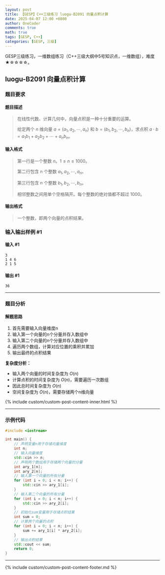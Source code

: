 ```yaml
---
layout: post
title: 【GESP】C++三级练习 luogu-B2091 向量点积计算
date: 2025-04-07 12:00 +0800
author: OneCoder
comments: true
math: true
tags: [GESP, C++]
categories: [GESP, 三级]
---
```

GESP三级练习，一维数组练习（C++三级大纲中5号知识点，一维数组），难度★☆☆☆☆。

<!--more-->

## luogu-B2091 向量点积计算

### 题目要求

#### 题目描述

>在线性代数、计算几何中，向量点积是一种十分重要的运算。
>
>给定两个 $n$ 维向量 $a=(a_1,a_2, \cdots ,a_n)$ 和 $b=(b_1,b_2, \cdots ,b_n)$，求点积 $a$ · $b=a_1b_1+a_2b_2+ \cdots +a_nb_n$。

#### 输入格式

>第一行是一个整数 $n$。$1 \le n \le 1000$。
>
>第二行包含 $n$ 个整数 $a_1,a_2, \cdots ,a_n$。
>
>第三行包含 $n$ 个整数 $b_1,b_2, \cdots ,b_n$。
>
>相邻整数之间用单个空格隔开。每个整数的绝对值都不超过 $1000$。

#### 输出格式

>一个整数，即两个向量的点积结果。

### 输入输出样例 #1

#### 输入 #1

```console
3
1 4 6
2 1 5
```

#### 输出 #1

```console
36
```

---

### 题目分析

#### 解题思路

1. 首先需要输入向量维度n
2. 输入第一个向量的n个分量并存入数组中
3. 输入第二个向量的n个分量并存入数组中
4. 遍历两个数组，计算对应位置的乘积并累加
5. 输出最终的点积结果

**复杂度分析：**

- 输入两个向量的时间复杂度为 $O(n)$
- 计算点积的时间复杂度为 $O(n)$，需要遍历一次数组
- 因此总时间复杂度为 $O(n)$
- 空间复杂度为 $O(n)$，需要存储两个n维向量
  
{% include custom/custom-post-content-inner.html %}

---

### 示例代码

```cpp
#include <iostream>

int main() {
    // 声明变量n用于存储向量维度
    int n;
    // 输入向量维度
    std::cin >> n;
    // 声明两个数组用于存储两个向量的分量
    int ary_1[n];
    int ary_2[n];
    // 输入第一个向量的所有分量
    for (int i = 0; i < n; i++) {
        std::cin >> ary_1[i];
    }
    // 输入第二个向量的所有分量
    for (int i = 0; i < n; i++) {
        std::cin >> ary_2[i];
    }
    // 初始化sum变量用于存储点积结果
    int sum = 0;
    // 计算两个向量的点积
    for (int i = 0; i < n; i++) {
        sum += ary_1[i] * ary_2[i];
    }
    // 输出点积结果
    std::cout << sum;
    return 0;
}
```

---

{% include custom/custom-post-content-footer.md %}
